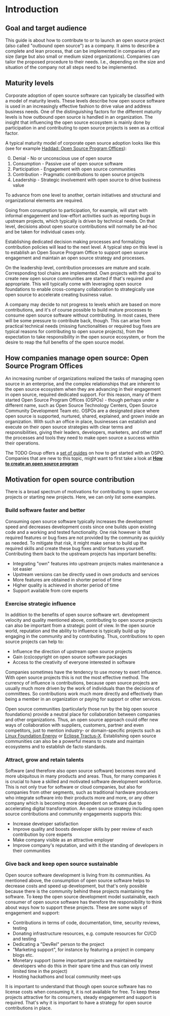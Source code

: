 # Introduction

## Goal and target audience

This guide is about how to contribute to or to launch an open source project (also called "outbound open source") as a company. It aims to describe a complete and lean process, that can be implemented in companies of any size (large but also small or medium sized organizations). Companies can tailor the proposed procedure to their needs. I.e., depending on the size and situation of the company not all steps need to be implemented.

## Maturity levels

Corporate adoption of open source software can typically be classified with a model of maturity levels. These levels describe how open source software is used in an increasingly effective fashion to drive value and address business needs. One of the distinguishing factors for the different maturity levels is how outbound open source is handled in an organization. The insight that influencing the open source ecosystem is mainly done by participation in and contributing to open source projects is seen as a critical factor.

A typical maturity model of corporate open source adoption looks like this (see for example [Haddad: Open Source Program Offices](https://www.linkedin.com/pulse/open-source-program-offices-primer-organizational-roles-haddad)):

0. Denial - No or unconscious use of open source
1. Consumption - Passive use of open source software
2. Participation - Engagement with open source communities
3. Contribution - Pragmatic contributions to open source projects
4. Leadership - Strategic involvement with open source to drive business value

To advance from one level to another, certain initiatives and structural and organizational elements are required.

Going from consumption to participation, for example, will start with informal engagement and low-effort activities such as reporting bugs in upstream projects, which typically is driven by technical needs. On that level, decisions about open source contributions will normally be ad-hoc and be taken for individual cases only.

Establishing dedicated decision making processes and formalizing contribution policies will lead to the next level. A typical step on this level is to establish an Open Source Program Office to support open source engagement and maintain an open source strategy and processes.

On the leadership level, contribution processes are mature and scale. Corresponding tool chains are implemented. Own projects with the goal to create new open source communities are started if that's required and appropriate. This will typically come with leveraging open source foundations to enable cross-company collaboration to strategically use open source to accelerate creating business value.

A company may decide to not progress to levels which are based on more contributions, and it's of course possible to build mature processes to consume open source software without contributing. In most cases, there will be some pressure to contribute back, though. This can arise from practical technical needs (missing functionalities or required bug fixes are typical reasons for contributing to open source projects), from the expectation to take responsibility in the open source ecosystem, or from the desire to reap the full benefits of the open source model.

## How companies manage open source: Open Source Program Offices

An increasing number of organizations realized the tasks of managing open source in an enterprise, and the complex relationships that are inherent to the open source ecosystem when they are advancing in their engagement in open source, required dedicated support. For this reason, many of them started Open Source Program Offices (OSPOs) - though perhaps under a different name, such as Open Source Technology Centers, Open Source Community Development Team etc. OSPOs are a designated place where open source is supported, nurtured, shared, explained, and grown inside an organization. With such an office in place, businesses can establish and execute on their open source strategies with clear terms and responsibilities, giving their leaders, developers, marketers, and other staff the processes and tools they need to make open source a success within their operations.

The TODO Group offers a [set of guides](https://todogroup.org/guides/) on how to get started with an OSPO. Companies that are new to this topic, might want to first take a look at [**How to create an open source program**](https://todogroup.org/guides/create-program/)

## Motivation for open source contribution

There is a broad spectrum of motivations for contributing to open source projects or starting new projects. Here, we can only list some examples.

### Build software faster and better

Consuming open source software typically increases the development speed and decreases development costs since one builds upon existing code and a working and tested functionality. One risk however is that required features or bug fixes are not provided by the community as quickly as needed. To mitigate that risk, it might make sense to build up the required skills and create these bug fixes and/or features yourself. Contributing them back to the upstream projects has important benefits:

* Integrating "own" features into upstream projects makes maintenance a lot easier
* Upstream versions can be directly used in own products and services
* More features are obtained in shorter period of time
* Higher quality is achieved in shorter period of time
* Support available from core experts

### Exercise strategic influence

In addition to the benefits of open source software wrt. development velocity and quality mentioned above, contributing to open source projects can also be important from a strategic point of view. In the open source world, reputation and the ability to influence is typically build up by engaging in the community and by contributing. Thus, contributions to open source projects can help to:

* Influence the direction of upstream open source projects
* Gain (co)copyright on open source software packages
* Access to the creativity of everyone interested in software

Companies sometimes have the tendency to use money to exert influence. With open source projects this is not the most effective method. The currency of influence is contributions, because open source projects are usually much more driven by the work of individuals than the decisions of committees. So contributions work much more directly and effectively than being a member in an organization or paying for support or other services.

Open source communities (particularly those run by the big open source foundations) provide a neutral place for collaboration between companies and other organizations. Thus, an open source approach could offer new ways of collaboration with suppliers, customers, partner and even competitors, just to mention industry- or domain-specific projects such as [Linux Foundation Energy](https://www.lfenergy.org/) or [Eclipse Tractus-X](https://projects.eclipse.org/proposals/eclipse-tractus-x). Establishing open source communities can also be a powerful means to create and maintain ecosystems and to establish de facto standards.

### Attract, grow and retain talents

Software (and therefore also open source software) becomes more and more ubiquitous in many products and areas. Thus, for many companies it is crucial to have a skilled and motivated software development workforce. This is not only true for software or cloud companies, but also for companies from other segments, such as traditional hardware producers who integrate software into their products more and more, or any other company which is becoming more dependent on software due to accelerating digital transformation. An open source strategy including open source contributions and community engagements supports this:

* Increase developer satisfaction
* Improve quality and boosts developer skills by peer review of each contribution by core experts
* Make company visible as an attractive employer
* Improve company's reputation, and with it the standing of developers in their communities

### Give back and keep open source sustainable

Open source software development is living from its communities. As mentioned above, the consumption of open source software helps to decrease costs and speed up development, but that's only possible because there is the community behind these projects maintaining the software. To keep the open source development model sustainable, each consumer of open source software has therefore the responsibility to think about ways how to support these projects. These are some ways of engagement and support:

* Contributions in terms of code, documentation, time, security reviews, testing
* Donating infrastructure resources, e.g. compute resources for CI/CD and testing
* Dedicating a "DevRel" person to the project
* "Marketing support", for instance by featuring a project in company blogs etc.
* Monetary support (some important projects are maintained by developers who do this in their spare time and thus can only invest limited time in the project)
* Hosting hackathons and local community meet-ups

It is important to understand that though open source software has no license costs when consuming it, it is not available for free. To keep these projects attractive for its consumers, steady engagement and support is required. That's why it is important to have a strategy for open source contributions in place.
